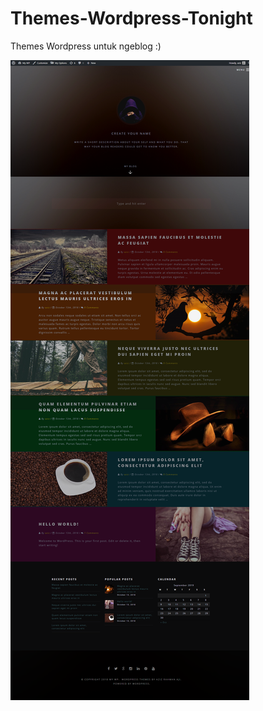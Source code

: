# Themes-Wordpress-Tonight
Themes Wordpress untuk ngeblog :)


![alt text](https://github.com/Aziz-Rahman/Themes-Wordpress-Tonight/blob/master/images/home-tonight.png)
